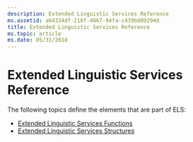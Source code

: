 ```yaml
---
description: Extended Linguistic Services Reference
ms.assetid: a64334df-216f-4967-94fa-c439b809294d
title: Extended Linguistic Services Reference
ms.topic: article
ms.date: 05/31/2018
---
```


# Extended Linguistic Services Reference

The following topics define the elements that are part of ELS:

-   [Extended Linguistic Services Functions](extended-linguistic-services-functions.md)
-   [Extended Linguistic Services Structures](extended-linguistic-services-structures.md)

 

 



